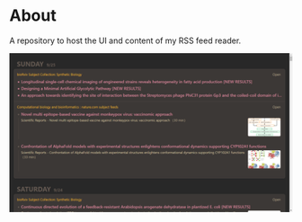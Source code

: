 # About

A repository to host the UI and content of my RSS feed reader.

![Home page](assets/home-page.png)

